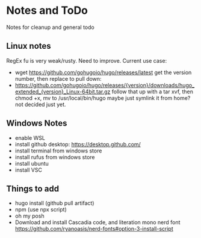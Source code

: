 # Notes and ToDo

Notes for cleanup and general todo

## Linux notes

RegEx fu is very weak/rusty. Need to improve. Current use case:
* wget https://github.com/gohugoio/hugo/releases/latest get the version number, then replace to pull down:
* https://github.com/gohugoio/hugo/releases/{version}/downloads/hugo_extended_{version}_Linux-64bit.tar.gz follow that up with a tar xvf, then chmod +x, mv to /usr/local/bin/hugo maybe just symlink it from home? not decided just yet.

## Windows Notes

* enable WSL
* install github desktop: https://desktop.github.com/
* install terminal from windows store
* install rufus from windows store
* install ubuntu
* install VSC

## Things to add

* hugo install (github pull artifact)
* npm (use npx script)
* oh my posh
* Download and install Cascadia code, and literation mono nerd font <https://github.com/ryanoasis/nerd-fonts#option-3-install-script>
